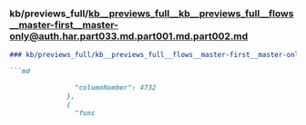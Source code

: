 ### kb/previews_full/kb__previews_full__kb__previews_full__flows__master-first__master-only@auth.har.part033.md.part001.md.part002.md

```md
### kb/previews_full/kb__previews_full__flows__master-first__master-only@auth.har.part033.md.part001.md (part 002)

```md

                "columnNumber": 4732
              },
              {
                "func
```

```

```
